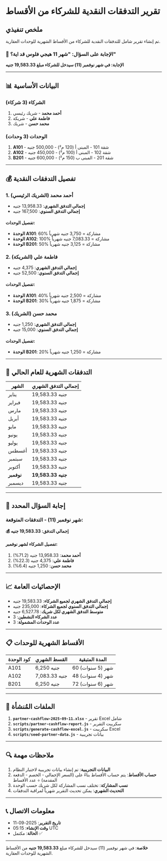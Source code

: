 # تقرير التدفقات النقدية للشركاء من الأقساط

## ملخص تنفيذي

تم إنشاء تقرير شامل للتدفقات النقدية للشركاء من الأقساط الشهرية للوحدات العقارية.

### 🎯 الإجابة على السؤال: "شهر 11 هيجي فلوس قد اية؟"

**الإجابة: في شهر نوفمبر (11) سيدخل للشركاء مبلغ 19,583.33 جنيه**

---

## 📊 البيانات الأساسية

### الشركاء (3 شركاء)
1. **أحمد محمد** - شريك رئيسي
2. **فاطمة علي** - شريكة  
3. **محمد حسن** - شريك

### الوحدات (3 وحدات)
1. **A101** - شقة 101 - المبنى أ (120 م²) - 500,000 جنيه
2. **A102** - شقة 102 - المبنى أ (100 م²) - 450,000 جنيه
3. **B201** - شقة 201 - المبنى ب (150 م²) - 600,000 جنيه

---

## 💰 تفصيل التدفقات النقدية

### 1. أحمد محمد (الشريك الرئيسي)
- **إجمالي التدفق الشهري**: 13,958.33 جنيه
- **إجمالي التدفق السنوي**: 167,500 جنيه

#### تفصيل الوحدات:
- **الوحدة A101**: 60% مشاركة = 3,750 جنيه شهرياً
- **الوحدة A102**: 100% مشاركة = 7,083.33 جنيه شهرياً  
- **الوحدة B201**: 50% مشاركة = 3,125 جنيه شهرياً

### 2. فاطمة علي (الشريكة)
- **إجمالي التدفق الشهري**: 4,375 جنيه
- **إجمالي التدفق السنوي**: 52,500 جنيه

#### تفصيل الوحدات:
- **الوحدة A101**: 40% مشاركة = 2,500 جنيه شهرياً
- **الوحدة B201**: 30% مشاركة = 1,875 جنيه شهرياً

### 3. محمد حسن (الشريك)
- **إجمالي التدفق الشهري**: 1,250 جنيه
- **إجمالي التدفق السنوي**: 15,000 جنيه

#### تفصيل الوحدات:
- **الوحدة B201**: 20% مشاركة = 1,250 جنيه شهرياً

---

## 📅 التدفقات الشهرية للعام الحالي

| الشهر | إجمالي التدفق الشهري |
|-------|---------------------|
| يناير | 19,583.33 جنيه |
| فبراير | 19,583.33 جنيه |
| مارس | 19,583.33 جنيه |
| أبريل | 19,583.33 جنيه |
| مايو | 19,583.33 جنيه |
| يونيو | 19,583.33 جنيه |
| يوليو | 19,583.33 جنيه |
| أغسطس | 19,583.33 جنيه |
| سبتمبر | 19,583.33 جنيه |
| أكتوبر | 19,583.33 جنيه |
| **نوفمبر** | **19,583.33 جنيه** |
| ديسمبر | 19,583.33 جنيه |

---

## 🎯 إجابة السؤال المحدد

### شهر نوفمبر (11) - التدفقات المتوقعة:

**💰 إجمالي التدفق: 19,583.33 جنيه**

#### تفصيل الشركاء لشهر نوفمبر:
1. **أحمد محمد**: 13,958.33 جنيه (71.2%)
2. **فاطمة علي**: 4,375 جنيه (22.3%)
3. **محمد حسن**: 1,250 جنيه (6.4%)

---

## 📈 الإحصائيات العامة

- **إجمالي التدفق الشهري لجميع الشركاء**: 19,583.33 جنيه
- **إجمالي التدفق السنوي لجميع الشركاء**: 235,000 جنيه
- **متوسط التدفق الشهري لكل شريك**: 6,527.78 جنيه
- **عدد الشركاء النشطين**: 3
- **عدد الوحدات المشمولة**: 3

---

## 📋 الأقساط الشهرية للوحدات

| كود الوحدة | القسط الشهري | المدة المتبقية |
|------------|-------------|----------------|
| A101 | 6,250 جنيه | 60 شهر (5 سنوات) |
| A102 | 7,083.33 جنيه | 48 شهر (4 سنوات) |
| B201 | 6,250 جنيه | 72 شهر (6 سنوات) |

---

## 📁 الملفات المُنشأة

1. **`partner-cashflow-2025-09-11.xlsx`** - تقرير Excel شامل
2. **`scripts/partner-cashflow-report.js`** - سكريبت التقرير
3. **`scripts/generate-cashflow-excel.js`** - سكريبت Excel
4. **`scripts/seed-partner-data.js`** - بيانات تجريبية

---

## 🔍 ملاحظات مهمة

1. **البيانات التجريبية**: تم إنشاء بيانات تجريبية لاختبار النظام
2. **حساب الأقساط**: يتم حساب الأقساط بناءً على (السعر الإجمالي - الخصم - الدفعة المقدمة) ÷ عدد الأقساط
3. **نسب المشاركة**: تختلف نسب المشاركة لكل شريك حسب الوحدة
4. **التحديث الشهري**: يمكن تحديث التقرير شهرياً لمراقبة التدفقات

---

## 📞 معلومات الاتصال

- **تاريخ التقرير**: 2025-09-11
- **وقت الإنشاء**: 05:15 UTC
- **الحالة**: مكتمل ✅

---

**خلاصة**: في شهر نوفمبر (11) سيدخل للشركاء مبلغ **19,583.33 جنيه** من الأقساط الشهرية للوحدات العقارية.